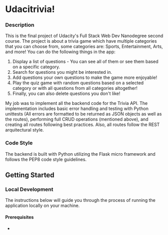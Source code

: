 # Udacitrivia!

### Description
This is the final project of Udacity's Full Stack Web Dev Nanodegree second 
course. The project is about a trivia game which have multiple categories that
you can choose from, some categories are: Sports, Entertainment, Arts, 
and more! You can do the following things in the app:

1. Display a list of questions - You can see all of them or see them based on a
specific category.
2. Search for questions you might be interested in.
3. Add questions your own questions to make the game more enjoyable!
4. Play the quiz game with random questions based on a selected category or
with all questions from all categories altogether!
5. Finally, you can also delete questions you don't like!

My job was to implement all the backend code for the Trivia 
API. The implementation includes basic error handling and testing with Python
unittests (All errors are formatted to be returned as JSON objects as 
well as the routes), performing full CRUD operations (mentioned above), and
creating all routes following best practices.
Also, all routes follow the REST arquitectural style.
                                                            

### Code Style
The backend is built with Python utilizing the Flask micro framework and 
follows the PEP8 code style guidelines.


## Getting Started

### Local Development
The instructions below will guide you through the process of running the 
application locally on your machine.

#### Prerequisites

- 